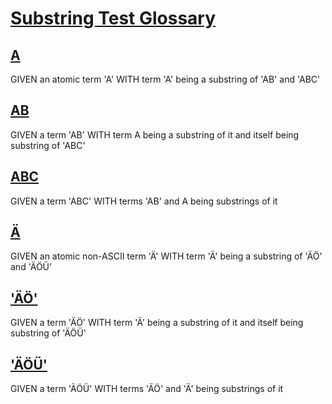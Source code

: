 # [Substring Test Glossary](#substring-test-glossary)

## [A](#a)

GIVEN an atomic term 'A' WITH term 'A' being a substring of 'AB' and 'ABC'

## [AB](#ab)

GIVEN a term 'AB' WITH term A being a substring of it and itself being substring of 'ABC'

## [ABC](#abc)

GIVEN a term 'ABC' WITH terms 'AB' and A being substrings of it

## [Ä](#ä)

GIVEN an atomic non-ASCII term 'Ä' WITH term 'Ä' being a substring of 'ÄÖ' and 'ÄÖÜ'

## ['ÄÖ'](#äö)

GIVEN a term 'ÄÖ' WITH term 'Ä' being a substring of it and itself being substring of 'ÄÖÜ'

## ['ÄÖÜ'](#äöü)

GIVEN a term 'ÄÖÜ' WITH terms 'ÄÖ' and 'Ä' being substrings of it
